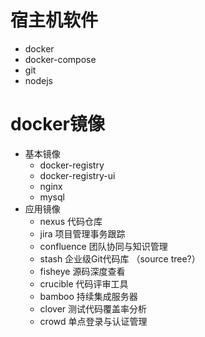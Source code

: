 # 宿主机软件
* docker
* docker-compose
* git
* nodejs

# docker镜像
* 基本镜像
    * docker-registry
    * docker-registry-ui
    * nginx
    * mysql
* 应用镜像
    * nexus 代码仓库
    * jira 项目管理事务跟踪
    * confluence 团队协同与知识管理
    * stash 企业级Git代码库 （source tree?）
    * fisheye 源码深度查看
    * crucible 代码评审工具
    * bamboo 持续集成服务器
    * clover 测试代码覆盖率分析
    * crowd 单点登录与认证管理